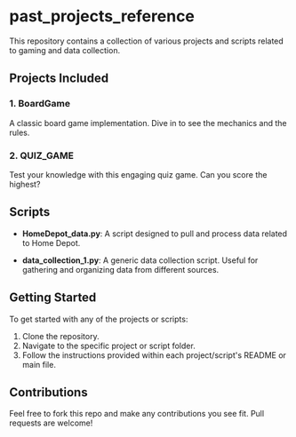 # past_projects_reference

This repository contains a collection of various projects and scripts related to gaming and data collection.

## Projects Included

### 1. BoardGame

A classic board game implementation. Dive in to see the mechanics and the rules.

### 2. QUIZ_GAME

Test your knowledge with this engaging quiz game. Can you score the highest?

## Scripts

- **HomeDepot_data.py**: A script designed to pull and process data related to Home Depot.
  
- **data_collection_1.py**: A generic data collection script. Useful for gathering and organizing data from different sources.

## Getting Started

To get started with any of the projects or scripts:

1. Clone the repository.
2. Navigate to the specific project or script folder.
3. Follow the instructions provided within each project/script's README or main file.

## Contributions

Feel free to fork this repo and make any contributions you see fit. Pull requests are welcome!

